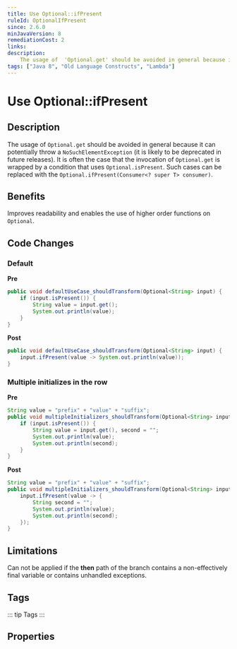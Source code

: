 ```yaml
---
title: Use Optional::ifPresent
ruleId: OptionalIfPresent
since: 2.6.0
minJavaVersion: 8
remediationCost: 2
links:
description:
    The usage of  'Optional.get' should be avoided in general because it can potentially throw a NoSuchElementException (it is likely to be deprecated in future releases).  It is often the case that the invocation of 'Optional.get' is wrapped by a condition that uses  'Optional.isPresent'. Such cases can be replaced with the 'Optional.ifPresent(Consumer<? super T> consumer)'.
tags: ["Java 8", "Old Language Constructs", "Lambda"]
---
```


# Use Optional::ifPresent

## Description

The usage of  `Optional.get` should be avoided in general because it can potentially throw a `NoSuchElementException` (it is likely to be deprecated in future releases).  It is often the case that the invocation of `Optional.get` is wrapped by a condition that uses  `Optional.isPresent`. Such cases can be replaced with the `Optional.ifPresent(Consumer<? super T> consumer)`.

## Benefits

Improves readability and enables the use of higher order functions on `Optional`.


## Code Changes

### Default

__Pre__

```java
public void defaultUseCase_shouldTransform(Optional<String> input) {
    if (input.isPresent()) {
        String value = input.get();
        System.out.println(value);
    }
}
```

__Post__

```java
public void defaultUseCase_shouldTransform(Optional<String> input) {
    input.ifPresent(value -> System.out.println(value));
}
```

### Multiple initializes in the row

__Pre__

```java
String value = "prefix" + "value" + "suffix";
public void multipleInitializers_shouldTransform(Optional<String> input) {
    if (input.isPresent()) {
        String value = input.get(), second = "";
        System.out.println(value);
        System.out.println(second);
    }
}
```

__Post__

```java
String value = "prefix" + "value" + "suffix";
public void multipleInitializers_shouldTransform(Optional<String> input) {
    input.ifPresent(value -> {
        String second = "";
        System.out.println(value);
        System.out.println(second);
    });
}
```

## Limitations

Can not be applied if the __then__ path of the branch contains a non-effectively final variable or contains unhandled exceptions.

<VersionNotice />


## Tags

::: tip Tags
<TagLinks />
:::

## Properties

<RuleProperties />
